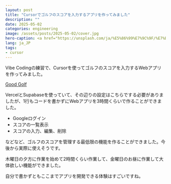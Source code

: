 ```yaml
---
layout: post
title: "Cursorでゴルフのスコアを入力するアプリを作ってみました"
description: ""
date: 2025-05-02
categories: engineering
image: /assets/posts/2025-05-02/cover.jpg
hero-caption: <a href="https://unsplash.com/ja/%E5%86%99%E7%9C%9F/%E7%B7%91%E3%81%AE%E3%83%95%E3%82%A3%E3%83%BC%E3%83%AB%E3%83%89%E3%81%AE%E4%B8%8A%E3%81%AB%E5%BA%A7%E3%81%A3%E3%81%A6%E3%81%84%E3%82%8B%E3%82%B4%E3%83%AB%E3%83%95%E3%83%9C%E3%83%BC%E3%83%AB-WHf1wtNMMLU?utm_content=creditCopyText&utm_medium=referral&utm_source=unsplash">Unsplash</a>の<a href="https://unsplash.com/ja/@mk__s?utm_content=creditCopyText&utm_medium=referral&utm_source=unsplash">mk. s</a>が撮影した写真
lang: ja_JP
tags:
- cursor
---
```


Vibe Codingの練習で、Cursorを使ってゴルフのスコアを入力するWebアプリを作ってみました。

[Good Golf](https://good-golf.vercel.app/#)

VercelとSupabaseを使っていて、その辺りの設定はこちらでする必要がありましたが、1行もコードを書かずにWebアプリを3時間くらいで作ることができました。

- Googleログイン
- スコアの一覧表示
- スコアの入力、編集、削除

などなど、ゴルフのスコアを管理する最低限の機能を作ることができました。今後から実際に使えそうです。

木曜日の夕方に作業を始めて2時間くらい作業して、金曜日のお昼に作業して大体欲しい機能ができました。

自分で書かずともここまでアプリを開発できる体験はすごいですね。